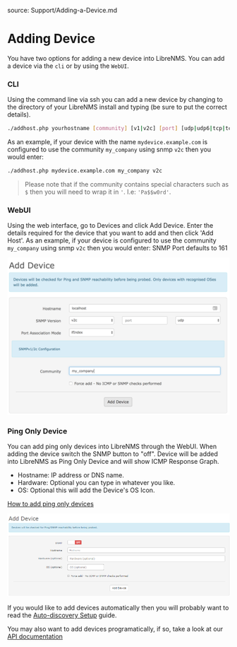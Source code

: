 source: Support/Adding-a-Device.md

# Adding Device

You have two options for adding a new device into LibreNMS. You can add a device via the `cli` or by using the 
`WebUI`.

### CLI

Using the command line via ssh you can add a new device by changing to the directory of your LibreNMS install and typing (be sure to put the correct details).

```bash
./addhost.php yourhostname [community] [v1|v2c] [port] [udp|udp6|tcp|tcp6]
```

As an example, if your device with the name `mydevice.example.com` is configured to use the community `my_company` using snmp `v2c` then you would enter:

```bash
./addhost.php mydevice.example.com my_company v2c
```

> Please note that if the community contains special characters such as `$` then you will need to wrap it in `'`. I.e: `'Pa$$w0rd'`.

### WebUI

Using the web interface, go to Devices and click Add Device. Enter the details required for the device that you want to add and then click 'Add Host'.
As an example, if your device is configured to use the community `my_company` using snmp `v2c` then you would enter:
SNMP Port defaults to 161

![Add device](/doc/img/webui_add_device.png)

### Ping Only Device

You can add ping only devices into LibreNMS through the WebUI. When adding the device switch the SNMP button to "off".
Device will be added into LibreNMS as Ping Only Device and will show ICMP Response Graph. 

- Hostname: IP address or DNS name.
- Hardware: Optional you can type in whatever you like.
- OS: Optional this will add the Device's OS Icon.

[How to add ping only devices](https://youtu.be/cjuByubg-uk)

![Ping Only](/doc/img/add-ping-only.png)

If you would like to add devices automatically then you will probably want to read the [Auto-discovery Setup](/doc/Extensions/Auto-Discovery.md) guide.

You may also want to add devices programatically, if so, take a look at our [API documentation](/doc/API/index.md)
